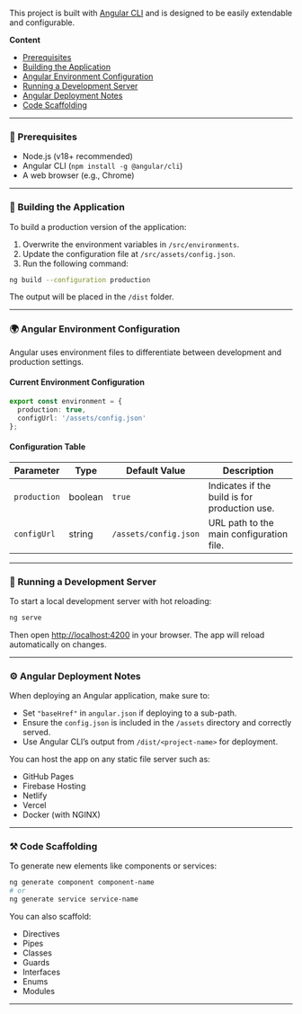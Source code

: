 This project is built with [Angular CLI](https://github.com/angular/angular-cli) and is designed to be easily extendable and configurable.

**Content**

- [Prerequisites](#-prerequisites)
- [Building the Application](#-building-the-application)
- [Angular Environment Configuration](#-angular-environment-configuration)
- [Running a Development Server](#-running-a-development-server)
- [Angular Deployment Notes](#-angular-deployment-notes)
- [Code Scaffolding](#-code-scaffolding)

---

### 🧱 Prerequisites

- Node.js (v18+ recommended)
- Angular CLI (`npm install -g @angular/cli`)
- A web browser (e.g., Chrome)

---

### 🔨 Building the Application

To build a production version of the application:

1. Overwrite the environment variables in `/src/environments`.
2. Update the configuration file at `/src/assets/config.json`.
3. Run the following command:

```bash
ng build --configuration production
```

The output will be placed in the `/dist` folder.

---

### 🌍 Angular Environment Configuration

Angular uses environment files to differentiate between development and production settings.

#### Current Environment Configuration

```ts
export const environment = {
  production: true,
  configUrl: '/assets/config.json'
};
```

#### Configuration Table

| Parameter     | Type     | Default Value             | Description                                      |
|---------------|----------|---------------------------|--------------------------------------------------|
| `production`  | boolean  | `true`                    | Indicates if the build is for production use.    |
| `configUrl`   | string   | `/assets/config.json`     | URL path to the main configuration file.         |

---

### 🚀 Running a Development Server

To start a local development server with hot reloading:

```bash
ng serve
```

Then open [http://localhost:4200](http://localhost:4200) in your browser. The app will reload automatically on changes.

---

### ⚙️ Angular Deployment Notes

When deploying an Angular application, make sure to:

- Set `"baseHref"` in `angular.json` if deploying to a sub-path.
- Ensure the `config.json` is included in the `/assets` directory and correctly served.
- Use Angular CLI’s output from `/dist/<project-name>` for deployment.

You can host the app on any static file server such as:

- GitHub Pages
- Firebase Hosting
- Netlify
- Vercel
- Docker (with NGINX)

---

### ⚒️ Code Scaffolding

To generate new elements like components or services:

```bash
ng generate component component-name
# or
ng generate service service-name
```

You can also scaffold:
- Directives
- Pipes
- Classes
- Guards
- Interfaces
- Enums
- Modules

---

